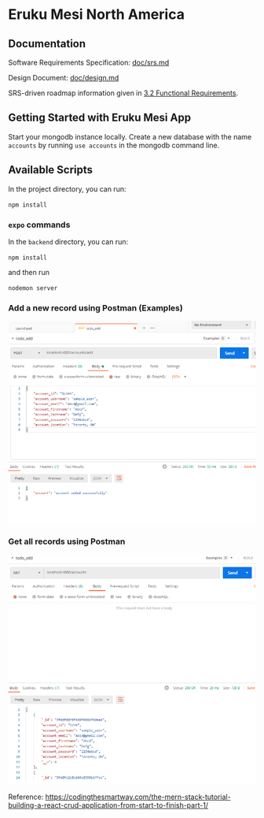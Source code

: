 # Eruku Mesi North America

## Documentation

Software Requirements Specification: [doc/srs.md](doc/srs.md)

Design Document: [doc/design.md](doc/design.md)

SRS-driven roadmap information given in [3.2 Functional Requirements](doc/srs.md#32-functional-requirements).

## Getting Started with Eruku Mesi App

Start your mongodb instance locally. Create a new database with the name `accounts` by running `use accounts` in the mongodb command line.

## Available Scripts

In the project directory, you can run:

`npm install`

### `expo` commands

In the `backend` directory, you can run:

`npm install`

and then run

`nodemon server`

### Add a new record using Postman (Examples)

![Alt text](assets/sample-postman.PNG?raw=true "Add a record")

### Get all records using Postman

![Alt text](assets/sample-postman2.PNG?raw=true "Add a record")

Reference: <https://codingthesmartway.com/the-mern-stack-tutorial-building-a-react-crud-application-from-start-to-finish-part-1/>
